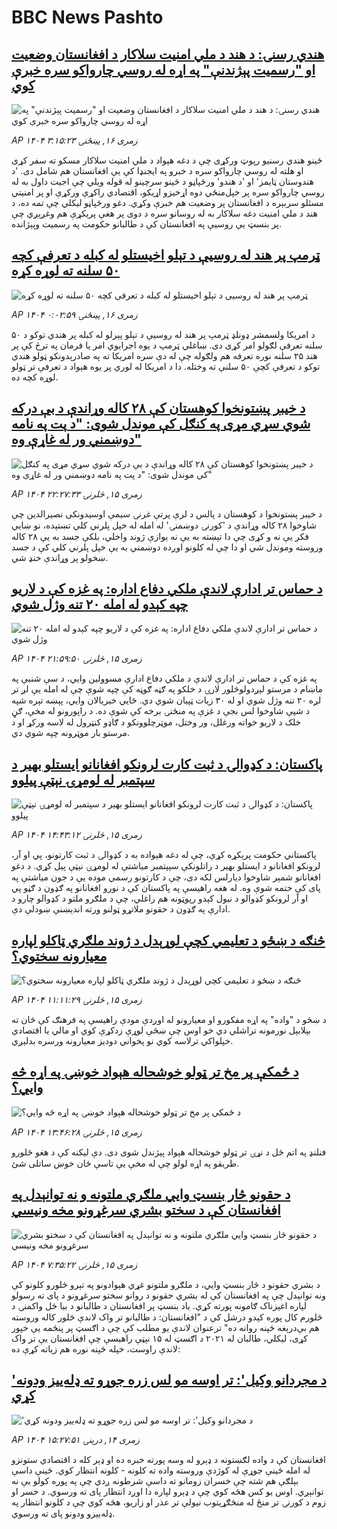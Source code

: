 # BBC News Pashto## [هندي رسنۍ: د هند د ملي امنیت سلاکار د افغانستان وضعیت او "رسميت پېژندنې" په اړه له روسي چارواکو سره خبرې کوي](https://www.bbc.com/pashto/articles/cm213z32m3lo?at_medium=RSS&at_campaign=rss?at_campaign=githubrss)![هندي رسنۍ: د هند د ملي امنیت سلاکار د افغانستان وضعیت او "رسميت پېژندنې" په اړه له روسي چارواکو سره خبرې کوي](https://ichef.bbci.co.uk/ace/ws/240/cpsprodpb/25bb/live/87b29da0-733b-11f0-8dbd-f3d32ebd3327.jpg)_AP ۱۴۰۴ زمری ۱۶, پينځنۍ ۳:۱۵:۲۳_ځينو هندي رسنیو رپوټ ورکړی چې د دغه هېواد د ملي امنیت سلاکار مسکو ته سفر کړی او هلته له روسي چارواکو سره د خبرو په ایجنډا کې یې افغانستان هم شامل دی.
'د هندوستان ټایمز' او 'د هندو' ورځپاڼو د ځينو سرچینو له قوله ویلي چې اجیت داول به له روسي چارواکو سره پر خپل‌منځي دوه اړخیزو اړیکو،‌ اقتصادي راکړې ورکړې او پر امنیتي مسئلو سربېره د افغانستان پر وضعیت هم خبرې وکړي.
دغو ورځپاڼو لیکلي چې تمه ده، د هند د ملي امنیت دغه سلاکار به له روسانو سره د دوی پر هغې پرېکړې هم وغږېږي چې پر بنسټ یې روسیې په افغانستان کې د طالبانو حکومت په رسمیت وپېژانده.## [ټرمپ پر هند له روسیې د تېلو اخیستلو له کبله د تعرفې کچه ۵۰ سلنه ته لوړه کړه](https://www.bbc.com/pashto/articles/cgqn324zlvjo?at_medium=RSS&at_campaign=rss?at_campaign=githubrss)![ټرمپ پر هند له روسیې د تېلو اخیستلو له کبله د تعرفې کچه ۵۰ سلنه ته لوړه کړه](https://ichef.bbci.co.uk/ace/ws/240/cpsprodpb/1d5e/live/f15df190-72dd-11f0-8dbd-f3d32ebd3327.jpg)_AP ۱۴۰۴ زمری ۱۶, پينځنۍ ۰:۰۲:۵۹_د امریکا ولسمشر ډونلډ ټرمپ پر هند له روسیې د تېلو پېرلو له کبله پر هندي توکو د ۵۰ سلنه تعرفې لګولو امر کړی دی.‌
ښاغلي ټرمپ د یوه اجرایوي امر یا فرمان په ترڅ کې پر هند ۲۵ سلنه نوره تعرفه هم ولګوله چې له دې سره امریکا ته په صادرېدونکو ټولو هندي توکو د تعرفې کچې ۵۰ سلنې ته وختله.
دا د امریکا له لوري پر یوه هېواد د تعرفې تر ټولو لوړه کچه ده.‌## [د خیبر پښتونخوا کوهستان کې ۲۸ کاله وړاندې د بې درکه شوي سړي مړی په کنګل کې موندل شوی: "د پت په نامه دوښمني ور له غاړې وه"](https://www.bbc.com/pashto/articles/c8rygnyd1n5o?at_medium=RSS&at_campaign=rss?at_campaign=githubrss)![د خیبر پښتونخوا کوهستان کې ۲۸ کاله وړاندې د بې درکه شوي سړي مړی په کنګل کې موندل شوی: "د پت په نامه دوښمني ور له غاړې وه"](https://ichef.bbci.co.uk/ace/ws/240/cpsprodpb/9948/live/10fd9c00-72d2-11f0-89ea-4d6f9851f623.jpg)_AP ۱۴۰۴ زمری ۱۵, څلرنۍ ۲۲:۲۷:۳۳_د خیبر پښتونخوا د کوهستان د پالس د لرې پرتې غرنۍ سیمې اوسیدونکی نصیرالدین چې شاوخوا ۲۸ کاله وړاندې د 'کورنۍ دوښمنۍ' له امله له خپل پلرني کلي تښتېده، نو ښايي فکر یې نه و کړی چې دا تېښته به یې نه یوازې ژوند واخلي، بلکې جسد به یې ۲۸ کاله وروسته وموندل شي او دا چې له کلونو اوږده دوښمني به یې خپل پلرني کلي کې د جسد ښخولو پر وړاندې خنډ شي.## [د حماس تر ادارې لاندې ملکي دفاع اداره: په غزه کې د لاریو چپه کېدو له امله ۲۰ تنه وژل شوي](https://www.bbc.com/pashto/articles/cy8jqwn4xvjo?at_medium=RSS&at_campaign=rss?at_campaign=githubrss)![د حماس تر ادارې لاندې ملکي دفاع اداره: په غزه کې د لاریو چپه کېدو له امله ۲۰ تنه وژل شوي](https://ichef.bbci.co.uk/ace/ws/240/cpsprodpb/84db/live/f81d5430-72c9-11f0-af20-030418be2ca5.png)_AP ۱۴۰۴ زمری ۱۵, څلرنۍ ۲۱:۵۹:۵۰_په غزه کې د حماس تر ادارې لاندې د ملکي دفاع ادارې مسوولین وایي، د سې شنبې په ماښام د مرستو لېږدولوڅلور لارۍ د خلکو په ګڼه ګوڼه کې چپه شوې چې له امله یې لږ تر لږه ۲۰ تنه وژل شوي او له ۳۰ زیات ټپیان شوي دي.
ځایي خبریالان وایي، پېښه تېره شپه د شپې شاوخوا لس بجې د غزې په منځنۍ برخه کې شوې ده. د راپورونو له مخې، ګڼ خلک د لاریو خواته ورغلل، ور وختل، موټر‌چلوونکو د ګاډو کنټرول له لاسه ورکړ او د مرستو بار موټرونه چپه شوي دي.## [پاکستان: د کډوالۍ د ثبت کارت لرونکو افغانانو ایستلو بهیر د سپتمبر له لومړۍ نېټې پیلوو](https://www.bbc.com/pashto/articles/cm2kxrmxrg6o?at_medium=RSS&at_campaign=rss?at_campaign=githubrss)![پاکستان: د کډوالۍ د ثبت کارت لرونکو افغانانو ایستلو بهیر د سپتمبر له لومړۍ نېټې پیلوو](https://ichef.bbci.co.uk/ace/ws/240/cpsprodpb/e9a2/live/386d04a0-72d3-11f0-af20-030418be2ca5.jpg)_AP ۱۴۰۴ زمری ۱۵, څلرنۍ ۱۴:۴۳:۱۲_پاکستاني حکومت پرېکړه کړې، چې له دغه هېواده به د کډوالۍ د ثبت کارتونو، پي او آر، لرونکو افغانانو د ایستلو بهیر د راتلونکې سېپتمبر میاشتې له لومړۍ نېټې پیل کړي. 
د دغو افغانانو شمېر شاوخوا دیارلس لکه دی، چې د کارتونو رسمي موده یې د جون میاشتې په پای کې ختمه شوې وه. 
له هغه راهیسې په پاکستان کې د نورو افغانانو په ګډون د ګڼو پي او آر لرونکو کډوالو د نیول کېدو رپوټونه هم راغلي، چې د ملګرو ملتو د کډوالو چارو د ادارې په ګډون د حقونو ملاتړو ټولنو ورته اندېښنې ښودلې دې.## [څنګه د ښځو د تعلیمي کچې لوړېدل د ژوند ملګري ټاکلو لپاره معیارونه سختوي؟](https://www.bbc.com/pashto/articles/cly48pnvnkeo?at_medium=RSS&at_campaign=rss?at_campaign=githubrss)![څنګه د ښځو د تعلیمي کچې لوړېدل د ژوند ملګري ټاکلو لپاره معیارونه سختوي؟](https://ichef.bbci.co.uk/ace/ws/240/cpsprodpb/73dc/live/0e59d270-3277-11f0-9b62-af0dc41482a6.jpg)_AP ۱۴۰۴ زمری ۱۵, څلرنۍ ۱۱:۱۱:۲۹_د ښځو د "واده" په اړه مفکورو او معیارونو له اوږدې مودې راهیسې په فرهنګ کې ځان ته بېلابېل نورمونه تراشلي دي خو اوس چې ښځې لوړې زدکړې کوي او مالي یا اقتصادي خپلواکي ترلاسه کوي نو پخواني دوديز معیارونه ورسره بدلېږي.## [د ځمکې پر مخ تر ټولو خوشحاله هېواد خوښۍ په اړه څه وایي؟](https://www.bbc.com/pashto/articles/cp3y6pqrx94o?at_medium=RSS&at_campaign=rss?at_campaign=githubrss)![د ځمکې پر مخ تر ټولو خوشحاله هېواد خوښۍ په اړه څه وایي؟](https://ichef.bbci.co.uk/ace/ws/240/cpsprodpb/5a3c/live/58855a20-72ca-11f0-89ea-4d6f9851f623.png)_AP ۱۴۰۴ زمری ۱۵, څلرنۍ ۱۳:۴۶:۲۸_فنلنډ په اتم ځل د نړۍ تر ټولو خوشحاله هېواد پېژندل شوی دی. دې لیکنه کې د هغو څلورو طریقو په اړه لولو چې له مخې یې تاسې ځان خوښ ساتلی شئ.## [د حقونو څار بنسټ وايي ملګري ملتونه و نه توانېدل په افغانستان کې د سختو بشري سرغړونو مخه ونیسي](https://www.bbc.com/pashto/articles/c4gzrl4prwko?at_medium=RSS&at_campaign=rss?at_campaign=githubrss)![د حقونو څار بنسټ وايي ملګري ملتونه و نه توانېدل په افغانستان کې د سختو بشري سرغړونو مخه ونیسي](https://ichef.bbci.co.uk/ace/ws/240/cpsprodpb/9475/live/afccd430-7297-11f0-af20-030418be2ca5.jpg)_AP ۱۴۰۴ زمری ۱۵, څلرنۍ ۷:۳۵:۲۲_د بشري حقونو د څار بنسټ وايي، د ملګرو ملتونو غړي هېوادونو په تېرو څلورو کلونو کې ونه توانېدل چې په افغانستان کې له بشري حقونو د روانو سختو سرغړونو د پای ته رسولو لپاره اغېزناک ګامونه پورته کړي.
یاد بنسټ پر افغانستان د طالبانو د بیا ځل واکمنۍ د څلورم کال پوره کېدو درشل کې د "افغانستان: د طالبانو تر واک لاندې څلور کاله وروسته هم بې‌درېغه ځپنه روانه ده" ترعنوان لاندې یو مطلب کې چې  د اګسټ پر پنځمه یې خپور کړی، لیکلي، طالبان له ۲۰۲۱ د اګسټ له ۱۵ نېټې راهیسې چې افغانستان یې تر واک لاندې راوست، خپله ځپنه نوره هم زیاته کړې ده:## ['د مجردانو وکیل': تر اوسه مو لس زره جوړو ته ډله‌يیز ودونه کړي](https://www.bbc.com/pashto/articles/cj9wny9gr7jo?at_medium=RSS&at_campaign=rss?at_campaign=githubrss)!['د مجردانو وکیل': تر اوسه مو لس زره جوړو ته ډله‌يیز ودونه کړي](https://ichef.bbci.co.uk/ace/ws/240/cpsprodpb/c9cb/live/6c79cd40-6d48-11f0-907e-6f408d8b44f9.png)_AP ۱۴۰۴ زمری ۱۴, درېنۍ ۱۵:۲۷:۵۱_افغانستان کې د واده لګښتونه د ډېرو له وسه پورته خبره ده او ډېر کله د اقتصادي ستونزو له امله ځینې جوړې له کوژدې وروسته واده ته کلونه - کلونه انتظار کوي. ځینې داسې بېلګې هم شته چې خسران زومانو ته داسې شرطونه ږدي چې په پوره کولو یې نه توانېږي. اوس یو کس هڅه کوي چې د ډېرو لپاره دا اوږد انتظار پای ته ورسوي. د خسر او زوم د کورنۍ تر منځ له منځګړیتوب نیولې تر عذر او زاریو، هڅه کوي چې د کلونو انتظار په ډله‌ییزو ودونو پای ته ورسوي.